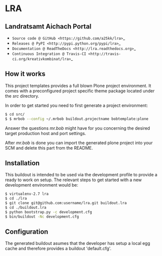 # LRA

## Landratsamt Aichach Portal

* `Source code @ GitHub <https://github.com/a25kk/lra>`_
* `Releases @ PyPI <http://pypi.python.org/pypi/lra>`_
* `Documentation @ ReadTheDocs <http://lra.readthedocs.org>`_
* `Continuous Integration @ Travis-CI <http://travis-ci.org/kreativkombinat/lra>`_

## How it works

This project templates provides a full blown Plone project environment. It comes with a preconfigured project specific theme package located under the _src_ directory.

In order to get started you need to first generate a project environment:

```bash
$ cd src/
$ $ mrbob --config ~/.mrbob buildout.projectname bobtemplate:plone
```

Answer the questions *mr.bob* might have for you concerning the desired target production host and port settings.

After *mr.bob* is done you can import the generated plone project into your SCM and delete this part from the README.


## Installation

This buildout is intended to be used via the development profile to provide
a ready to work on setup. The relevant steps to get started with a new
development environment would be:

``` bash
$ virtualenv-2.7 lra
$ cd ./lra
$ git clone git@github.com:username/lra.git buildout.lra
$ cd ./buildout.lra
$ python bootstrap.py -c development.cfg
$ bin/buildout -Nc development.cfg
```


## Configuration

The generated buildout asumes that the developer has setup a local egg cache and therefore provides a buildout 'default.cfg'.
